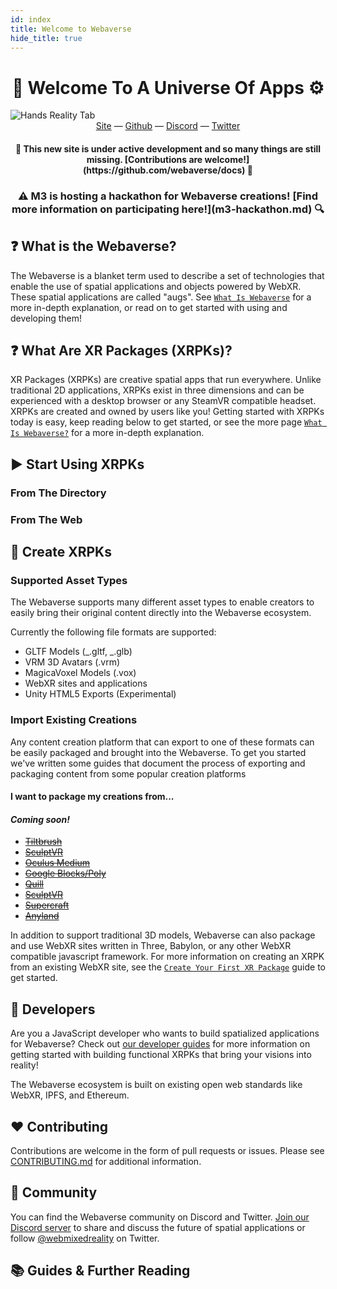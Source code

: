 ```yaml
---
id: index
title: Welcome to Webaverse
hide_title: true
---
```


<h1 align="center"><b>🌌 Welcome To A Universe Of Apps ⚙️</b></h1>

<img alt="Hands Reality Tab" src="https://user-images.githubusercontent.com/29695350/55507781-0e463300-561e-11e9-9b1a-f43b8259d041.gif">

<div align="center">
  <a href="https://webaverse.com" target="_blank">Site</a>
  &mdash;
  <a href="https://github.com/webaverse/" target="_blank">Github</a>
  &mdash;
  <a href="https://discord.gg/MQNUGgB" target="_blank">Discord</a>
  &mdash;
  <a href="https://twitter.com/webmixedreality" target="_blank">Twitter</a>
</div>

<h4 align="center">🚧 This new site is under active development and so many things are still missing. [Contributions are welcome!](https://github.com/webaverse/docs) 🧰</h4>
<h3 align="center">⚠️ M3 is hosting a hackathon for Webaverse creations! [Find more information on participating here!](m3-hackathon.md) 🔍</h3>

## ❓ What is the Webaverse?

The Webaverse is a blanket term used to describe a set of technologies that enable the use of spatial applications and objects powered by WebXR. These spatial applications are called "augs". See [`What Is Webaverse`](about.md) for a more in-depth explanation, or read on to get started with using and developing them!

## ❓ What Are XR Packages (XRPKs)?

XR Packages (XRPKs) are creative spatial apps that run everywhere. Unlike traditional 2D applications, XRPKs exist in three dimensions and can be experienced with a desktop browser or any SteamVR compatible headset. XRPKs are created and owned by users like you! Getting started with XRPKs today is easy, keep reading below to get started, or see the more page [`What Is Webaverse?`](about.md) for a more in-depth explanation.

## ▶️ Start Using XRPKs

### From The Directory

### From The Web

## 🎨 Create XRPKs

### Supported Asset Types

The Webaverse supports many different asset types to enable creators to easily bring their original content directly into the Webaverse ecosystem.

Currently the following file formats are supported:

- GLTF Models (_.gltf, _.glb)
- VRM 3D Avatars (.vrm)
- MagicaVoxel Models (.vox)
- WebXR sites and applications
- Unity HTML5 Exports (Experimental)

### Import Existing Creations

Any content creation platform that can export to one of these formats can be easily packaged and brought into the Webaverse. To get you started we've written some guides that document the process of exporting and packaging content from some popular creation platforms

#### I want to package my creations from...

#### _Coming soon!_

- [~~Tiltbrush~~](index.md)
- [~~SculptVR~~](index.md)
- [~~Oculus Medium~~](index.md)
- [~~Google Blocks/Poly~~](index.md)
- [~~Quill~~](index.md)
- [~~SculptVR~~](index.md)
- [~~Supercraft~~](index.md)
- [~~Anyland~~](index.md)

In addition to support traditional 3D models, Webaverse can also package and use WebXR sites written in Three, Babylon, or any other WebXR compatible javascript framework. For more information on creating an XRPK from an existing WebXR site, see the [`Create Your First XR Package`](creating-an-xrpk.md) guide to get started.

## 🦸 Developers

Are you a JavaScript developer who wants to build spatialized applications for Webaverse? Check out [our developer guides](getting-started.md) for more information on getting started with building functional XRPKs that bring your visions into reality!

The Webaverse ecosystem is built on existing open web standards like WebXR, IPFS, and Ethereum.

## ❤️ Contributing

Contributions are welcome in the form of pull requests or issues. Please see [CONTRIBUTING.md](https://github.com/webaverse/docs/blob/master/CONTRIBUTING.md) for additional information.

## 💬 Community

You can find the Webaverse community on Discord and Twitter. [Join our Discord server](https://discord.gg/MQNUGgB) to share and discuss the future of spatial applications or follow [@webmixedreality](https://twitter.com/webmixedreality/) on Twitter.

## 📚 Guides & Further Reading

